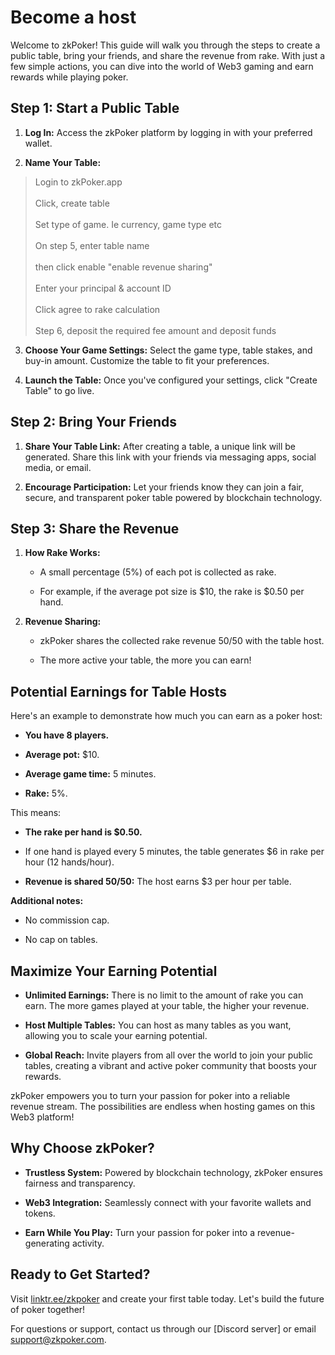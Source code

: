 # Become a host

Welcome to zkPoker! This guide will walk you through the steps to create
a public table, bring your friends, and share the revenue from rake.
With just a few simple actions, you can dive into the world of Web3
gaming and earn rewards while playing poker.

## Step 1: Start a Public Table

1.  **Log In:** Access the zkPoker platform by logging in with your
    preferred wallet.

2.  **Name Your Table:**

> Login to zkPoker.app\
> \
> Click, create table\
> \
> Set type of game. Ie currency, game type etc\
> \
> On step 5, enter table name\
> \
> then click enable "enable revenue sharing"\
> \
> Enter your principal & account ID\
> \
> Click agree to rake calculation\
> \
> Step 6, deposit the required fee amount and deposit funds

3.  **Choose Your Game Settings:** Select the game type, table stakes,
    and buy-in amount. Customize the table to fit your preferences.

4.  **Launch the Table:** Once you've configured your settings, click
    "Create Table" to go live.

## Step 2: Bring Your Friends

1.  **Share Your Table Link:** After creating a table, a unique link
    will be generated. Share this link with your friends via messaging
    apps, social media, or email.

2.  **Encourage Participation:** Let your friends know they can join a
    fair, secure, and transparent poker table powered by blockchain
    technology.

## Step 3: Share the Revenue

1.  **How Rake Works:**

    -   A small percentage (5%) of each pot is collected as rake.

    -   For example, if the average pot size is \$10, the rake is \$0.50
        per hand.

2.  **Revenue Sharing:**

    -   zkPoker shares the collected rake revenue 50/50 with the table
        host.

    -   The more active your table, the more you can earn!

## Potential Earnings for Table Hosts

Here's an example to demonstrate how much you can earn as a poker host:

-   **You have 8 players.**

-   **Average pot:** \$10.

-   **Average game time:** 5 minutes.

-   **Rake:** 5%.

This means:

-   **The rake per hand is \$0.50.**

-   If one hand is played every 5 minutes, the table generates \$6 in
    rake per hour (12 hands/hour).

-   **Revenue is shared 50/50:** The host earns \$3 per hour per table.

**Additional notes:**

-   No commission cap.

-   No cap on tables.

## Maximize Your Earning Potential

-   **Unlimited Earnings:** There is no limit to the amount of rake you
    can earn. The more games played at your table, the higher your
    revenue.

-   **Host Multiple Tables:** You can host as many tables as you want,
    allowing you to scale your earning potential.

-   **Global Reach:** Invite players from all over the world to join
    your public tables, creating a vibrant and active poker community
    that boosts your rewards.

zkPoker empowers you to turn your passion for poker into a reliable
revenue stream. The possibilities are endless when hosting games on this
Web3 platform!

## Why Choose zkPoker?

-   **Trustless System:** Powered by blockchain technology, zkPoker
    ensures fairness and transparency.

-   **Web3 Integration:** Seamlessly connect with your favorite wallets
    and tokens.

-   **Earn While You Play:** Turn your passion for poker into a
    revenue-generating activity.

## Ready to Get Started?

Visit [linktr.ee/zkpoker](https://linktr.ee/zkpoker) and create your
first table today. Let's build the future of poker together!

For questions or support, contact us through our \[Discord server\] or
email support@zkpoker.com.
